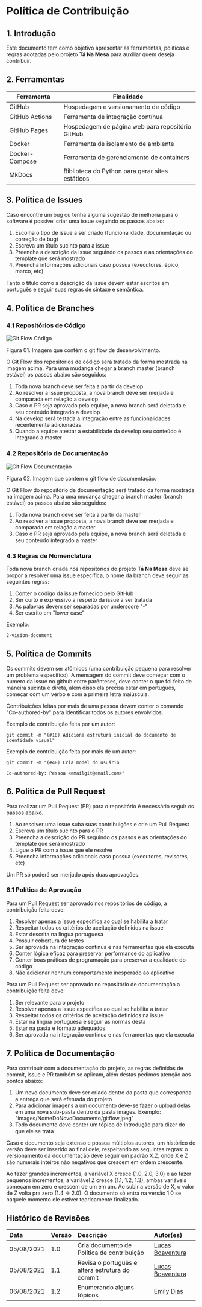 # Política de Contribuição

## 1. Introdução

Este documento tem como objetivo apresentar as ferramentas, políticas e regras adotadas pelo projeto **Tá Na Mesa** para auxiliar quem deseja contribuir.

## 2. Ferramentas

| Ferramenta     | Finalidade                                       |
| -------------- | ------------------------------------------------ |
| GitHub         | Hospedagem e versionamento de código             |
| GitHub Actions | Ferramenta de integração contínua                |
| GitHub Pages   | Hospedagem de página web para repositório GitHub |
| Docker         | Ferramenta de isolamento de ambiente             |
| Docker-Compose | Ferramenta de gerenciamento de containers        |
| MkDocs         | Biblioteca do Python para gerar sites estáticos  |

## 3. Política de Issues

Caso encontre um bug ou tenha alguma sugestão de melhoria para o software é possível criar uma issue seguindo os passos abaixo:

1. Escolha o tipo de issue a ser criado (funcionalidade, documentação ou correção de bug)
2. Escreva um título sucinto para a issue
3. Preencha a descrição da issue seguindo os passos e as orientações do template que será mostrado
4. Preencha informações adicionais caso possua (executores, épico, marco, etc)

Tanto o título como a descrição da issue devem estar escritos em português e seguir suas regras de sintaxe e semântica.

## 4. Política de Branches

### 4.1 Repositórios de Código

![Git Flow Código](../../../../assets/img/politica-contribuicao/GitFlowDevelopment.png)

<figcaption>Figura 01. Imagem que contém o git flow de desenvolvimento.</figcaption>

O Git Flow dos repositórios de código será tratado da forma mostrada na imagem acima. Para uma mudança chegar a branch master (branch estável) os passos abaixo são seguidos:

1. Toda nova branch deve ser feita a partir da develop
2. Ao resolver a issue proposta, a nova branch deve ser merjada e comparada em relação a develop
3. Caso o PR seja aprovado pela equipe, a nova branch será deletada e seu conteúdo integrado a develop
4. Na develop será testada a integração entre as funcionalidades recentemente adicionadas
5. Quando a equipe atestar a estabilidade da develop seu conteúdo é integrado a master

### 4.2 Repositório de Documentação

![Git Flow Documentação](../../../../assets/img/politica-contribuicao/GitFlowDocumentation.png)

<figcaption>Figura 02. Imagem que contém o git flow de documentação.</figcaption>

O Git Flow do repositório de documentação será tratado da forma mostrada na imagem acima. Para uma mudança chegar a branch master (branch estável) os passos abaixo são seguidos:

1. Toda nova branch deve ser feita a partir da master
2. Ao resolver a issue proposta, a nova branch deve ser merjada e comparada em relação a master
3. Caso o PR seja aprovado pela equipe, a nova branch será deletada e seu conteúdo integrado a master

### 4.3 Regras de Nomenclatura

Toda nova branch criada nos repositórios do projeto **Tá Na Mesa** deve se propor a resolver uma issue específica, o nome da branch deve seguir as seguintes regras:

1. Conter o código da issue fornecido pelo GitHub
2. Ser curto e expressivo a respeito da issue a ser tratada
3. As palavras devem ser separadas por underscore "-"
4. Ser escrito em "lower case"

Exemplo:

    2-vision-document

## 5. Política de Commits

Os commits devem ser atômicos (uma contribuição pequena para resolver um problema específico). A mensagem do commit deve começar com o numero da issue no github entre parênteses, deve conter o que foi feito de maneira sucinta e direta, além disso ela precisa estar em português, começar com um verbo e com a primeira letra maiúscula.

Contribuições feitas por mais de uma pessoa devem conter o comando "Co-authored-by" para identificar todos os autores envolvidos.

Exemplo de contribuição feita por um autor:

    git commit -m "(#18) Adiciona estrutura inicial do documento de identidade visual"

Exemplo de contribuição feita por mais de um autor:

    git commit -m "(#48) Cria model do usuário

    Co-authored-by: Pessoa <emailgit@email.com>"

## 6. Política de Pull Request

Para realizar um Pull Request (PR) para o repositório é necessário seguir os passos abaixo.

1. Ao resolver uma issue suba suas contribuições e crie um Pull Request
2. Escreva um título sucinto para o PR
3. Preencha a descrição do PR seguindo os passos e as orientações do template que será mostrado
4. Ligue o PR com a issue que ele resolve
5. Preencha informações adicionais caso possua (executores, revisores, etc)

Um PR só poderá ser merjado após duas aprovações.

### 6.1 Política de Aprovação

Para um Pull Request ser aprovado nos repositórios de código, a contribuição feita deve:

1. Resolver apenas a issue específica ao qual se habilita a tratar
2. Respeitar todos os critérios de aceitação definidos na issue
3. Estar descrita na língua portuguesa
4. Possuir cobertura de testes
5. Ser aprovada na integração contínua e nas ferramentas que ela executa
6. Conter lógica eficaz para preservar performance do aplicativo
7. Conter boas práticas de programação para preservar a qualidade do código
8. Não adicionar nenhum comportamento inesperado ao aplicativo

Para um Pull Request ser aprovado no repositório de documentação a contribuição feita deve:

1. Ser relevante para o projeto
2. Resolver apenas a issue específica ao qual se habilita a tratar
3. Respeitar todos os critérios de aceitação definidos na issue
4. Estar na língua portuguesa e seguir as normas desta
5. Estar na pasta e formato adequados
6. Ser aprovada na integração contínua e nas ferramentas que ela executa

## 7. Política de Documentação

Para contribuir com a documentação do projeto, as regras definidas de commit, issue e PR também se aplicam, além destas pedimos atenção aos pontos abaixo:

1. Um novo documento deve ser criado dentro da pasta que corresponda a entrega que será efetuada do projeto
2. Para adicionar imagens a um documento deve-se fazer o upload delas em uma nova sub-pasta dentro da pasta images. Exemplo: "images/NomeDoNovoDocumento/gitflow.jpeg"
3. Todo documento deve conter um tópico de Introdução para dizer do que ele se trata

Caso o documento seja extenso e possua múltiplos autores, um histórico de versão deve ser inserido ao final dele, respeitando as seguintes regras: o versionamento da documentação deve seguir um padrão X.Z, onde X e Z são numerais inteiros não negativos que crescem em ordem crescente.

Ao fazer grandes incrementos, a variável X cresce (1.0, 2.0, 3.0) e ao fazer pequenos incrementos, a variável Z cresce (1.1, 1.2, 1.3), ambas variáveis começam em zero e crescem de um em um. Ao subir a versão de X, o valor de Z volta pra zero (1.4 -> 2.0). O documento só entra na versão 1.0 se naquele momento ele estiver teoricamente finalizado.

## Histórico de Revisões

| Data       | Versão | Descrição                                       | Autor(es)                                            |
| :--------- | :----- | :---------------------------------------------- | :--------------------------------------------------- |
| 05/08/2021 | 1.0    | Cria documento de Política de contribuição      | [Lucas Boaventura](https://github.com/lboaventura25) |
| 05/08/2021 | 1.1    | Revisa o português e altera estrutura do commit | [Lucas Boaventura](https://github.com/lboaventura25) |
| 06/08/2021 | 1.2    | Enumerando alguns tópicos                       | [Emily Dias](https://github.com/emysdias)            |
